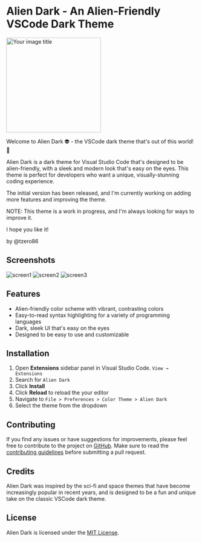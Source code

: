 # Alien Dark - An Alien-Friendly VSCode Dark Theme

<img src="https://user-images.githubusercontent.com/3419877/227529059-51c4695a-2eb4-4c77-95a2-33d4871a8a73.jpeg" alt="Your image title" width="250"/>

Welcome to Alien Dark 👽 - the VSCode dark theme that's out of this world! 🚀

Alien Dark is a dark theme for Visual Studio Code that's designed to be alien-friendly, with a sleek and modern look that's easy on the eyes. This theme is perfect for developers who want a unique, visually-stunning coding experience.

The initial version has been released, and I'm currently working on adding more features and improving the theme.


NOTE: This theme is a work in progress, and I'm always looking for ways to improve it.



I hope you like it!

by @tzero86


## Screenshots

![screen1](https://user-images.githubusercontent.com/3419877/227528989-40a5f864-4530-4903-b9a7-f4c1847dfc17.jpeg)
![screen2](https://user-images.githubusercontent.com/3419877/227528998-7e57d76d-e843-461e-9dc5-559b961f0403.jpeg)
![screen3](https://user-images.githubusercontent.com/3419877/227529002-85cf8eef-85af-43bc-9c64-347417d21c11.jpeg)




## Features

- Alien-friendly color scheme with vibrant, contrasting colors
- Easy-to-read syntax highlighting for a variety of programming languages
- Dark, sleek UI that's easy on the eyes
- Designed to be easy to use and customizable

## Installation

1. Open **Extensions** sidebar panel in Visual Studio Code. `View → Extensions`
2. Search for `Alien Dark`
3. Click **Install**
4. Click **Reload** to reload the your editor
5. Navigate to `File > Preferences > Color Theme > Alien Dark`
6. Select the theme from the dropdown

## Contributing

If you find any issues or have suggestions for improvements, please feel free to contribute to the project on [GitHub](https://github.com/tzero86/alien-dark). Make sure to read the [contributing guidelines](https://github.com/tzero86/alien-dark/blob/main/CONTRIBUTING.md) before submitting a pull request.

## Credits

Alien Dark was inspired by the sci-fi and space themes that have become increasingly popular in recent years, and is designed to be a fun and unique take on the classic VSCode dark theme.

## License

Alien Dark is licensed under the [MIT License](LICENSE).
